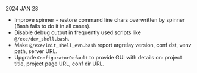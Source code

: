 
2024 JAN 28

*   Improve spinner - restore command line chars overwritten by spinner (Bash fails to do it in all cases).
*   Disable debug output in frequently used scripts like `@/exe/dev_shell.bash`.
*   Make `@/exe/init_shell_evn.bash` report argrelay version, conf dst, venv path, server URL.
*   Upgrade `ConfiguratorDefault` to provide GUI with details on: project title, project page URL, conf dir URL.
